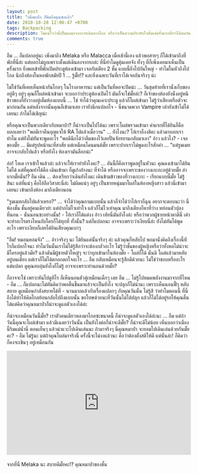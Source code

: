 ```yaml
---
layout: post
title: "เพิ่งมาถึง ก็คิดถึงคุณซะแล้ว"
date: 2018-10-28 12:06:47 +0700
tags: Backpacking
description: ไม่แน่ใจว่านี่เป็นผลมาจากการเดินทางไกล หรือว่าเป็นความประทับใจตั้งแต่ครั้งแรกที่เราได้พบกัน (จริงๆ)
comments: true
---
```

อืม ... ก็แปลกอยู่นะ เพิ่งมาถึง Melaka หรือ Malacca เมื่อเช้านี้เอง แล้วพอสายๆ ก็ได้เข้ามาถึงที่พักที่นี่ล่ะ แต่บอกไม่ถูกเพราะตั้งแต่เดินลงจากรถล่ะ ที่นี่ทำไมดูคุ้นเคยจัง ทั้งๆ ที่ก็เพิ่งเคยมาเห็นเป็นครั้งแรก ยิ่งพอเข้าที่พักเปิดประตูห้องเข้ามา เจอกับเตียง 2 ชั้น แบบนี้ยิ่งไปกันใหญ่ - ทำไมในหัวถึงไปไกล นึกถึงห้องในหอพักสมัยปี 1 ... รู้มั๊ย!? และยิ่งเฉพาะวันที่เราได้เจอกันจริงๆ น่ะ

ไม่ใช่วันที่เคยเห็นหน้ากันไกลๆ ในโรงอาหารนะ แต่เป็นวันที่หอจะปิดน่ะ ... วันสุดท้ายที่เรานั่งเก็บของอยู่ดีๆ อยู่ๆ คุณก็โผล่หน้าเข้ามา จะบอกว่าประตูห้องเปิดไว้ มันก็จะใช่มั๊ยล่ะ? ก็เจ้าของห้องยังนั่งอยู่หนิ ข้าวของก็ยังวางอยู่เต็มห้องแบบนี้ ... ใช่ จำได้ว่าคุณเคาะประตู แล้วก็โผล่เข้ามา ไม่รู้ว่าเสียงหรือตัวจะมาก่อนกัน แต่หลังจากนั้นคุณก็เข้ามาเลย เรายังนึกแปลกใจ - นี่ขนาดพวก Vampire เค้ายังเข้าไม่ได้เลยนะ ถ้าไม่ได้เชิญน่ะ

หรือคุณจะเป็นพวกเดียวกับหมาป่า? ก็น่าจะเป็นไปได้นะ เพราะโผล่พรวดเข้ามา คำแรกที่ได้ยินก็คือบอกเลยว่า "พอดีเราคืนกุญแจให้ RA ไปแล้วเมื่อวาน" ... ยังไงนะ? ไอ้เราก็งงสิคะ แล้วมาบอกเราทำไม แต่ยังไม่ทันจะพูดอะไร "พอดีนึกได้ว่าลืมของไว้เลยปั่นจักรยานกลับมาเอา" อ้าว แล้วไง? - เจอของมั๊ย ... มีแต่รูปหน้านะที่สงสัย แต่เหมือนโดนมนต์มั๊ย เพราะปากเราไม่พูดอะไรสักคำ ... "แต่รูมเมทอาจจะกลับไปแล้ว หรือยังไง ห้องเรามันล็อกน่ะ"

อ๋อ! โอเค เราเข้าใจแล้วล่ะ แล้วจะให้เราทำยังไงคะ? ... อันนี้ก็คือเราพูดอยู่ในหัวนะ คุณคงเข้ามาได้ยินไม่ได้ แต่ที่คุณทำได้คือ เดินเข้ามา ก็ดูเก้งก้างนะ ที่จำได้ หรืออาจจะเพราะของวางเกะกะอยู่ด้วยมั๊ย ลำบากมั๊ยนั่น!? อืม เดิน ... ต้องเรียกว่าเดินยังไงนะ เดินข้ามข้าวของที่วางเกะกะ - เรียกแบบนี้มั๊ย ไม่รู้สินะ แต่ที่แน่ๆ คือไอ้ถือวิสาสะนี่ล่ะ ไม่ผิดแน่ๆ อยู่ๆ เป็นชายหนุ่มมาโผล่ในห้องหญิงสาว แล้วนี่เข้ามาเลยนะ เข้ามาถึงห้อง มาถึงเตียงนอน

"รูมเมทกลับไปแล้วเหรอ?" ... จำได้ว่าคุณถามแบบนั้น แล้วก็จำได้ว่าไอ้เราก็ฉุน อยากจะตอบนะว่า นี่ห้องชั้น ชั้นอยู่คนเดียวย่ะ แต่ปากไม่ไวเท่าใจ แล้วก็ไม่ไวเท่าคุณ มาถึงเตียงก็หาที่ว่าง หย่อนตัวปุลงที่นอน - นั่นนอนซะอย่างนั้น! - ไอ้เราก็ได้แต่งง อ้าว เฮ้ยนี่มันยังไงล่ะ หรือว่าพวกผู้ชายหน้าตาดีนี่ เค้าจะทำอะไรตรงไหนกับใครก็ได้ทุกที่ ทั้งนั้น? แต่ก็แปลกนะ อาจจะเพราะว่าเงียบนี่ล่ะ ยังไม่ทันได้พูดอะไร เพราะเงียบก็เลยได้ยินเสียงคุณเบาๆ

"อืม! หมอนหอมจัง" ... อ้าวจริงๆ นะ ได้ยินแค่นั้นจริงๆ ล่ะ แล้วคุณก็หลับไป พอมานั่งคิดถึงเรื่องนี้ทีไรก็แปลกใจนะ ทำไมวันนั้นเราไม่ได้รู้สึกว่าจะต้องกลัวอะไร ไม่รู้ว่าชั้นของผู้หญิงหรือว่าทั้งหอไม่น่าจะมีใครอยู่แล้วมํ๊ย? แล้วดันมีผู้ชายตัวใหญ่ๆ จะว่าบุกเข้ามาในห้องมั๊ย - โผล่ก็ได้ นั่นดิ โผล่แล้วมาหลับอยู่บนเตียง แต่เราก็ไม่ได้ตกอกตกใจอะไร ... อืม กลับเหมือนจะรู้สึกดีด้วยนะ ไม่ใช่ว่าชอบหรืออะไร แต่แปลก ดูคุณอบอุ่นยังไงก็ไม่รู้ อาจจะเพราะท่านอนด้วยมั๊ย?

ก็อาจจะใช่ เพราะหันไปดูทีไร ก็เห็นนอนตัวคู้เหมือนเด็กๆ เลย อืม ... ไม่รู้ไปหมดพลังงานมาจากที่ไหน - อืม ... ก็แปลกนะไม่ทันคิดว่าพอตื่นขึ้นมาแล้วจะเป็นยังไง จะปลุกก็ไม่น่านะ เพราะเห็นนอนฟี้ๆ หลับสบาย ดูเหมือนกำลังสบายได้ที่ - นานมากแล้วกับเรื่องแปลกๆ กับคุณวันนั้น ไม่รู้สิ ว่าทำไมตอนนี้ ที่นี่ ถึงได้ทำให้คิดไกลย้อนกลับไปถึงแบบนั้น ขอโทษด้วยนะที่วันนั้นไม่ได้ปลุก แล้วก็ไม่ได้อยู่รอให้คุณตื่น ได้แต่คิดว่าคุณหมาป่าก็น่าจะดูแลตัวเองได้ล่ะ

ก็น่าจะเหมือนวันนี้มั๊ย? เราตัวคนเดียวหลงมาไกลซะขนาดนี้ ก็น่าจะดูแลตัวเองได้ล่ะนะ ... อืม แต่ถ้าวันนี้คุณจะโผล่เข้ามา แล้วมีเฉลยว่าวันนั้น เป็นยังไงต่อก็น่าจะดีมั๊ย? ก็น่าจะดีไม่น้อย เห็นบอกว่าเมืองนี้ริมแม่น้ำนี่ ตอนเย็นๆ แล้วน่าแวะไปเดินเล่นนะ ถ้ามาจริงๆ นี่คุณหมาป่า จะยอมไปเดินเล่นด้วยกันมั๊ยคะ? - อืม ไม่รู้นะ แต่ถ้าคุณโผล่มาจริงนี่ ครั้งนี้จะไม่งงแล้วนะ คือว่าต้องตั้งสติให้ดี แต่นั่นล่ะ! ก็คิดว่า ก็คงจะเขินๆ อยู่เหมือนกัน

<div style="position:relative;width:100%;height:0;padding-bottom:56.25%;">
<iframe style="width:100%;height:100%;position:absolute;top:0;left:0;" src="https://www.youtube.com/embed/C4DcS4DUvao" frameborder="0" allow="autoplay; encrypted-media" allowfullscreen>
</iframe>
</div>
<br />จากที่นี่ Melaka นะ <i class="fa fa-heart" style="color:#C38FD6"></i> สบายดีมั๊ยคะ!? คุณหมาป่าของชั้น
